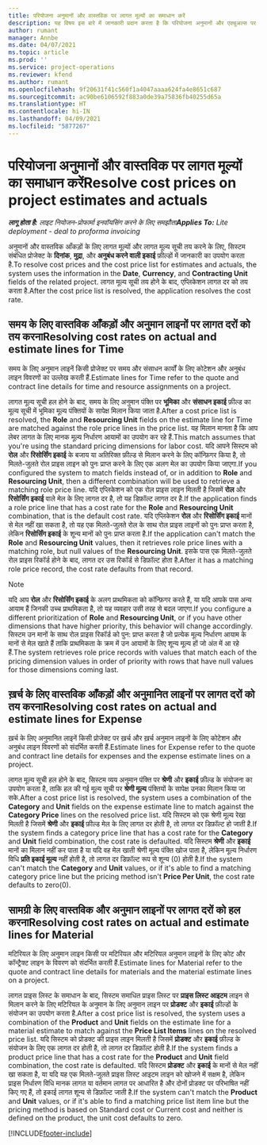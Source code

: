 ```yaml
---
title: परियोजना अनुमानों और वास्तविक पर लागत मूल्यों का समाधान करें
description: यह विषय इस बारे में जानकारी प्रदान करता है कि परियोजना अनुमानों और एक्चुअल्स पर लागत मूल्य कैसे समाधित किए जाते हैं.
author: rumant
manager: Annbe
ms.date: 04/07/2021
ms.topic: article
ms.prod: ''
ms.service: project-operations
ms.reviewer: kfend
ms.author: rumant
ms.openlocfilehash: 9f20631f41c560f1a4047aaaa624fa4e8651c687
ms.sourcegitcommit: ac90be6106592f883a0de39a75836fb40255d65a
ms.translationtype: HT
ms.contentlocale: hi-IN
ms.lasthandoff: 04/09/2021
ms.locfileid: "5877267"
---
```

# <a name="resolve-cost-prices-on-project-estimates-and-actuals"></a><span data-ttu-id="a54d4-103">परियोजना अनुमानों और वास्तविक पर लागत मूल्यों का समाधान करें</span><span class="sxs-lookup"><span data-stu-id="a54d4-103">Resolve cost prices on project estimates and actuals</span></span> 

<span data-ttu-id="a54d4-104">_**लागू होता है:** लाइट नियोजन-प्रोफार्मा इनवॉयसिंग करने के लिए समझौता_</span><span class="sxs-lookup"><span data-stu-id="a54d4-104">_**Applies To:** Lite deployment - deal to proforma invoicing_</span></span>

<span data-ttu-id="a54d4-105">अनुमानों और वास्तविक आँकड़ों के लिए लागत मूल्यों और लागत मूल्य सूची तय करने के लिए, सिस्टम संबंधित प्रोजेक्ट के **दिनांक**, **मुद्रा**, और **अनुबंध करने वाली इकाई** फ़ील्डों में जानकारी का उपयोग करता है.</span><span class="sxs-lookup"><span data-stu-id="a54d4-105">To resolve cost prices and the cost price list for estimates and actuals, the system uses the information in the **Date**, **Currency**, and **Contracting Unit** fields of the related project.</span></span> <span data-ttu-id="a54d4-106">लागत मूल्य सूची तय होने के बाद, एप्लिकेशन लागत दर को तय करता है.</span><span class="sxs-lookup"><span data-stu-id="a54d4-106">After the cost price list is resolved, the application resolves the cost rate.</span></span>

## <a name="resolving-cost-rates-on-actual-and-estimate-lines-for-time"></a><span data-ttu-id="a54d4-107">समय के लिए वास्तविक आँकड़ों और अनुमान लाइनों पर लागत दरों को तय करना</span><span class="sxs-lookup"><span data-stu-id="a54d4-107">Resolving cost rates on actual and estimate lines for Time</span></span>

<span data-ttu-id="a54d4-108">समय के लिए अनुमान लाइनें किसी प्रोजेक्ट पर समय और संसाधन कार्यों के लिए कोटेशन और अनुबंध लाइन विवरणों का उल्लेख करती हैं.</span><span class="sxs-lookup"><span data-stu-id="a54d4-108">Estimate lines for Time refer to the quote and contract line details for time and resource assignments on a project.</span></span>

<span data-ttu-id="a54d4-109">लागत मूल्य सूची हल होने के बाद, समय के लिए अनुमान पंक्ति पर **भूमिका** और **संसाधन इकाई** फ़ील्ड का मूल्य सूची में भूमिका मूल्य पंक्तियों के सापेक्ष मिलान किया जाता है.</span><span class="sxs-lookup"><span data-stu-id="a54d4-109">After a cost price list is resolved, the **Role** and **Resourcing Unit** fields on the estimate line for Time are matched against the role price lines in the price list.</span></span> <span data-ttu-id="a54d4-110">यह मिलान मानता है कि आप लेबर लागत के लिए मानक मूल्य निर्धारण आयामों का उपयोग कर रहे हैं.</span><span class="sxs-lookup"><span data-stu-id="a54d4-110">This match assumes that you're using the standard pricing dimensions for labor cost.</span></span> <span data-ttu-id="a54d4-111">यदि आपने सिस्टम को **रोल** और **रिसोर्सिंग इकाई** के बजाय या अतिरिक्त फ़ील्ड से मिलान करने के लिए कॉन्फ़िगर किया है, तो मिलते-जुलते रोल प्राइस लाइन को पुनः प्राप्त करने के लिए एक अलग मेल का उपयोग किया जाएगा.</span><span class="sxs-lookup"><span data-stu-id="a54d4-111">If you configured the system to match fields instead of, or in addition to **Role** and **Resourcing Unit**, then a different combination will be used to retrieve a matching role price line.</span></span> <span data-ttu-id="a54d4-112">यदि एप्लिकेशन को एक रोल प्राइस लाइन मिलती है जिसमें **रोल** और **रिसोर्सिंग इकाई** वाले मेल के लिए लागत दर है, तो यह डिफ़ॉल्ट लागत दर है.</span><span class="sxs-lookup"><span data-stu-id="a54d4-112">If the application finds a role price line that has a cost rate for the **Role** and **Resourcing Unit** combination, that is the default cost rate.</span></span> <span data-ttu-id="a54d4-113">यदि एप्लिकेशन **रोल** और **रिसोर्सिंग इकाई** मानों से मेल नहीं खा सकता है, तो यह एक मिलते-जुलते रोल के साथ रोल प्राइस लाइनों को पुनः प्राप्त करता है, लेकिन **रिसोर्सिंग इकाई** के शून्य मानों को पुनः प्राप्त करता है.</span><span class="sxs-lookup"><span data-stu-id="a54d4-113">If the application can't match the **Role** and **Resourcing Unit** values, then it retrieves role price lines with a matching role, but null values of the **Resourcing Unit**.</span></span> <span data-ttu-id="a54d4-114">इसके पास एक मिलते-जुलते रोल प्राइस रिकॉर्ड होने के बाद, लागत दर उस रिकॉर्ड से डिफ़ॉल्ट होता है.</span><span class="sxs-lookup"><span data-stu-id="a54d4-114">After it has a matching role price record, the cost rate defaults from that record.</span></span> 

> [!NOTE]
> <span data-ttu-id="a54d4-115">यदि आप **रोल** और **रिसोर्सिंग इकाई** के अलग प्राथमिकता को कॉन्फ़िगर करते हैं, या यदि आपके पास अन्य आयाम हैं जिनकी उच्च प्राथमिकता है, तो यह व्यवहार उसी तरह से बदल जाएगा.</span><span class="sxs-lookup"><span data-stu-id="a54d4-115">If you configure a different prioritization of **Role** and **Resourcing Unit**, or if you have other dimensions that have higher priority, this behavior will change accordingly.</span></span> <span data-ttu-id="a54d4-116">सिस्टम उन मानों के साथ रोल प्राइस रिकॉर्ड को पुन: प्राप्त करता है जो प्रत्येक मूल्य निर्धारण आयाम के मानों से मेल खाते हैं ताकि प्राथमिकता के क्रम में उन आयामों के लिए शून्य मूल्य हों जो अंत में आ रहे हैं.</span><span class="sxs-lookup"><span data-stu-id="a54d4-116">The system retrieves role price records with values that match each of the pricing dimension values in order of priority with rows that have null values for those dimensions coming last.</span></span>

## <a name="resolving-cost-rates-on-actual-and-estimate-lines-for-expense"></a><span data-ttu-id="a54d4-117">ख़र्च के लिए वास्तविक आँकड़ों और अनुमानित लाइनों पर लागत दरों को तय करना</span><span class="sxs-lookup"><span data-stu-id="a54d4-117">Resolving cost rates on actual and estimate lines for Expense</span></span>

<span data-ttu-id="a54d4-118">ख़र्च के लिए अनुमानित लाइनें किसी प्रोजेक्ट पर ख़र्च और ख़र्च अनुमान लाइनों के लिए कोटेशन और अनुबंध लाइन विवरणों को संदर्भित करती हैं.</span><span class="sxs-lookup"><span data-stu-id="a54d4-118">Estimate lines for Expense refer to the quote and contract line details for expenses and the expense estimate lines on a project.</span></span>

<span data-ttu-id="a54d4-119">लागत मूल्य सूची हल होने के बाद, सिस्टम व्यय अनुमान पंक्ति पर **श्रेणी** और **इकाई** फ़ील्ड के संयोजना का उपयोग करता है, ताकि हल की गई मूल्य सूची पर **श्रेणी मूल्य** पंक्तियों के सापेक्ष उनका मिलान किया जा सके.</span><span class="sxs-lookup"><span data-stu-id="a54d4-119">After a cost price list is resolved, the system uses a combination of the **Category** and **Unit** fields on the expense estimate line to match against the **Category Price** lines on the resolved price list.</span></span> <span data-ttu-id="a54d4-120">यदि सिस्टम को एक श्रेणी मूल्य रेखा मिलती है जिसमें **श्रेणी** और **इकाई** फ़ील्ड मेल के लिए लागत दर होती है, तो लागत दर डिफ़ॉल्ट हो जाती है.</span><span class="sxs-lookup"><span data-stu-id="a54d4-120">If the system finds a category price line that has a cost rate for the **Category** and **Unit** field combination, the cost rate is defaulted.</span></span> <span data-ttu-id="a54d4-121">यदि सिस्टम **श्रेणी** और **इकाई** मानों का मिलान नहीं कर पाता है या यदि वह मेल खाती श्रेणी मूल्य पंक्ति खोज पाता है, लेकिन मूल्य निर्धारण विधि **प्रति इकाई मूल्य** नहीं होती है, तो लागत दर डिफ़ॉल्ट रूप से शून्य (0) होती है.</span><span class="sxs-lookup"><span data-stu-id="a54d4-121">If the system can't match the **Category** and **Unit** values, or if it's able to find a matching category price line but the pricing method isn't **Price Per Unit**, the cost rate defaults to zero(0).</span></span>

## <a name="resolving-cost-rates-on-actual-and-estimate-lines-for-material"></a><span data-ttu-id="a54d4-122">सामग्री के लिए वास्तविक और अनुमान लाइनों पर लागत दरों को हल करना</span><span class="sxs-lookup"><span data-stu-id="a54d4-122">Resolving cost rates on actual and estimate lines for Material</span></span>

<span data-ttu-id="a54d4-123">मटिरियल के लिए अनुमान लाइन किसी पर मटिरियल और मटिरियल अनुमान लाइनों के लिए कोट और कॉन्ट्रैक्ट लाइन के विवरण को संदर्भित करती हैं.</span><span class="sxs-lookup"><span data-stu-id="a54d4-123">Estimate lines for Material refer to the quote and contract line details for materials and the material estimate lines on a project.</span></span>

<span data-ttu-id="a54d4-124">लागत प्राइस लिस्ट के समाधान के बाद, सिस्टम समाधित प्राइस लिस्ट पर **प्राइस लिस्ट आइटम** लाइन से मिलान करने के लिए मटिरियल के अनुमान के लिए अनुमान लाइन पर **प्रोडक्ट** और **इकाई** फ़ील्डों के संयोजन का उपयोग करता है.</span><span class="sxs-lookup"><span data-stu-id="a54d4-124">After a cost price list is resolved, the system uses a combination of the **Product** and **Unit** fields on the estimate line for a material estimate to match against the **Price List Items** lines on the resolved price list.</span></span> <span data-ttu-id="a54d4-125">यदि सिस्टम को प्रोडक्ट की प्राइस लाइन मिलती है जिसमें **प्रोडक्ट** और **इकाई** फ़ील्ड के संयोजन के लिए एक लागत दर होती है, तो लागत दर डिफ़ॉल्ट होती है.</span><span class="sxs-lookup"><span data-stu-id="a54d4-125">If the system finds a product price line that has a cost rate for the **Product** and **Unit** field combination, the cost rate is defaulted.</span></span> <span data-ttu-id="a54d4-126">यदि सिस्टम **प्रोडक्ट** और **इकाई** के मानों से मेल नहीं खा सकता है, या यदि यह एक मिलते-जुलते प्राइस लिस्ट आइटम लाइन को खोजने में सक्षम है, लेकिन प्राइस निर्धारण विधि मानक लागत या वर्तमान लागत पर आधारित है और दोनों प्रोडक्ट पर परिभाषित नहीं किए गए हैं, तो इकाई लागत शून्य से डिफ़ॉल्ट जाती है.</span><span class="sxs-lookup"><span data-stu-id="a54d4-126">If the system can't match the **Product** and **Unit** values, or if it's able to find a matching price list item line but the pricing method is based on Standard cost or Current cost and neither is defined on the product, the unit cost defaults to zero.</span></span>


[!INCLUDE[footer-include](../../includes/footer-banner.md)]
